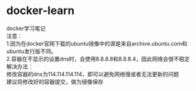 # docker-learn
docker学习笔记<br />
注意：<br />
  1.因为在docker官网下载的ubuntu镜像中的源是来自archive.ubuntu.com和ubuntu发行版不同。<br />
  2.容器在不显示的设置dns时，会使用8.8.8.8和8.8.8.4，因此网络会很不稳定<br />
解决办法：<br />
  修改容器的dns为114.114.114.114，即可以避免网络慢或者无法更新的问题<br />
  建议将修改好的容器提交，做为镜像保存<br />
